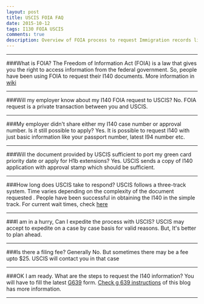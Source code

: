 ```yaml
---
layout: post
title: USCIS FOIA FAQ
date: 2015-10-12
tags: I130 FOIA USCIS
comments: true
description: Overview of FOIA process to request Immigration records like I140 petition.
---
```

* * *
###What is FOIA?
The Freedom of Information Act (FOIA) is a law that gives you the right to access information from the federal government.
So, people have been using FOIA to request their I140 documents. More information in [wiki](https://en.wikipedia.org/wiki/Freedom_of_Information_Act_(United_States))
* * *
###Will my employer know about my I140 FOIA request to USCIS?
No. FOIA request is a private transaction between you and USCIS.
* * *
###My employer didn't share either my I140 case number or approval number. Is it still possible to apply?
Yes. It is possible to request I140 with just basic information like your passport number, latest I94 number etc.
* * *
###Will the document provided by USCIS sufficient to port my green card priority date or apply for H1b extensions?
Yes. USCIS sends a copy of I140 application with approval stamp which should be sufficient.
* * *
###How long does USCIS take to respond?
USCIS follows a three-track system. Time varies depending on the complexity of the document requested .
People have been successful in obtaining the I140 in the simple track.
For current wait times, check [here](http://www.uscis.gov/about-us/freedom-information-and-privacy-act-foia/foia-request-status-check-average-processing-times/check-status-request)
* * *
###I am in a hurry, Can I expedite the process with USCIS?
USCIS may accept to expedite on a case by case basis for valid reasons. But, It's better to plan ahead.
* * *
###Is there a filing fee?
Generally No. But sometimes there may be a fee upto $25. USCIS will contact you in that case
* * *
###OK I am ready. What are the steps to request the I140 information?
You will have to fill the latest [G639](http://www.uscis.gov/sites/default/files/files/form/g-639.pdf) form.
[Check g 639 instructions](/posts/i140-foia-form-g-639-instruction/) of this blog has more information.
* * *
